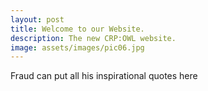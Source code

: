 ```yaml
---
layout: post
title: Welcome to our Website.
description: The new CRP:OWL website.
image: assets/images/pic06.jpg
---
```


Fraud can put all his inspirational quotes here
